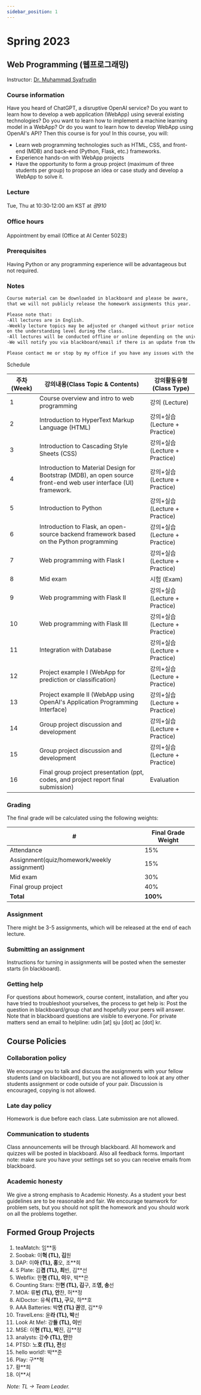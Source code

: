```yaml
---
sidebar_position: 1
---
```


# Spring 2023

## Web Programming (웹프로그래밍)

Instructor: [Dr. Muhammad Syafrudin](https://muhammadsyafrudin.com/)

### Course information

Have you heard of ChatGPT, a disruptive OpenAI service? Do you want to learn how to develop a web application (WebApp) using several existing technologies? Do you want to learn how to implement a machine learning model in a WebApp? Or do you want to learn how to develop WebApp using OpenAI's API? Then this course is for you! In this course, you will:
- Learn web programming technologies such as HTML, CSS, and front-end (MDB) and back-end (Python, Flask, etc.) frameworks.
- Experience hands-on with WebApp projects
- Have the opportunity to form a group project (maximum of three students per group) to propose an idea or case study and develop a WebApp to solve it. 

### Lecture

Tue, Thu at 10:30‐12:00 am KST at *광910*

### Office hours

Appointment by email (Office at AI Center 502호)

### Prerequisites

Having Python or any programming experience will be advantageous but not required.

### Notes

```markdown
Course material can be downloaded in blackboard and please be aware, 
that we will not publicly release the homework assignments this year.

Please note that:
-All lectures are in English.
-Weekly lecture topics may be adjusted or changed without prior notice depending 
on the understanding level during the class.
-All lectures will be conducted offline or online depending on the university regulations.
-We will notify you via blackboard/email if there is an update from the university regarding the class.

Please contact me or stop by my office if you have any issues with the course.

```


Schedule

| 주차(Week)| 강의내용(Class Topic & Contents)| 강의활동유형(Class Type)|
| ------------- | ------------- | ------------- |
| 1 |Course overview and intro to web programming  | 강의 (Lecture)|
| 2 |Introduction to HyperText Markup Language (HTML) |강의+실습 (Lecture + Practice)|
| 3 |Introduction to Cascading Style Sheets (CSS) |  강의+실습 (Lecture + Practice)|
| 4 |Introduction to Material Design for Bootstrap (MDB), an open source front-end web user interface (UI) framework. |  강의+실습 (Lecture + Practice)|
| 5 |Introduction to Python | 강의+실습 (Lecture + Practice)|
| 6 |Introduction to Flask, an open-source backend framework based on the Python programming | 강의+실습 (Lecture + Practice)|
| 7 |Web programming with Flask I |  강의+실습 (Lecture + Practice)|
| 8 |Mid exam | 시험 (Exam)|
| 9 |Web programming with Flask II |  강의+실습 (Lecture + Practice)|
| 10  |Web programming with Flask III |  강의+실습 (Lecture + Practice)|
| 11  |Integration with Database |  강의+실습 (Lecture + Practice)|
| 12  |Project example I (WebApp for prediction or classification) | 강의+실습 (Lecture + Practice)|
| 13  |Project example II (WebApp using OpenAI's Application Programming Interface) |  강의+실습 (Lecture + Practice)|
| 14  |Group project discussion and development |  강의+실습 (Lecture + Practice)|
| 15  |Group project discussion and development |  강의+실습 (Lecture + Practice)|
| 16  |Final group project presentation (ppt, codes, and project report final submission) | Evaluation |


### Grading

The final grade will be calculated using the following weights:

| # | Final Grade Weight |
| ------------- | ------------- |
| Attendance | 15% |
| Assignment(quiz/homework/weekly assignment) | 15% |
| Mid exam | 30% |
| Final group project | 40% |
| **Total** | **100%** |

### Assignment

There might be 3-5 assignments, which will be released at the end of each lecture.

### Submitting an assignment

Instructions for turning in assignments will be posted when the semester starts (in blackboard).

### Getting help

For questions about homework, course content, installation, and after you have tried to troubleshoot yourselves, the process to get help is:
Post the question in blackboard/group chat and hopefully your peers will answer. Note that in blackboard questions are visible to everyone.
For private matters send an email to helpline: udin [at] sju [dot] ac [dot] kr.

## Course Policies

### Collaboration policy

We encourage you to talk and discuss the assignments with your fellow students (and on blackboard), but you are not allowed to look at any other students assignment or code outside of your pair. Discussion is encouraged, copying is not allowed.

### Late day policy

Homework is due before each class. Late submission are not allowed.

### Communication to students

Class announcements will be through blackboard. All homework and quizzes will be posted in blackboard. Also all feedback forms. Important note: make sure you have your settings set so you can receive emails from blackboard.

### Academic honesty

We give a strong emphasis to Academic Honesty. As a student your best guidelines are to be reasonable and fair. We encourage teamwork for problem sets, but you should not split the homework and you should work on all the problems together.

## Formed Group Projects

1. teaMatch: 임**동
2. Soobak: 이**혁 (TL), 김**원
3. DAP: 이**아 (TL), 홍**오, 조**희 
4. S Plate: 김**겸 (TL), 최**빈, 김**선
5. Webflix: 한**현 (TL), 이**우, 박**은 
6. Counting Stars: 전**현 (TL), 김**구, 조**영, 송**선
7. MOA: 류**빈 (TL), 안**찬, 허**정
8. AIDoctor: 유**식 (TL), 구**모, 하**호
9. AAA Batteries: 박**연 (TL) 권**영, 김**우
10. TravelLens: 윤**라 (TL), 박**선
11. Look At Me!: 강**들 (TL), 이**빈
12. MSE: 이**현 (TL), 박**진, 김**정
13. analysts: 강**수 (TL), 안**한
14. PTSD: 노**호 (TL), 전**성
15. hello world!: 박**준
16. Play: 구**혁
17. 황**희
18. 이**서


*Note: TL -> Team Leader.*